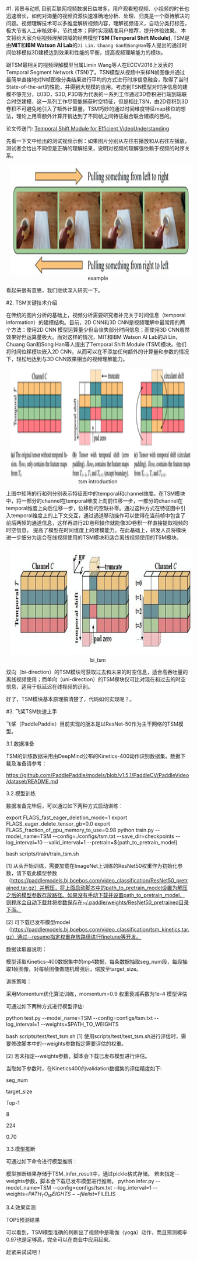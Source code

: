 #1. 背景与动机
目前互联网视频数据日益增多，用户观看短视频、小视频的时长也迅速增长，如何对海量的视频资源快速准确地分析、处理、归类是一个亟待解决的问题。视频理解技术可以多维度解析视频内容，理解视频语义，自动分类打标签，极大节省人工审核效率，节约成本；同时实现精准用户推荐，提升体验效果。
本文将给大家介绍视频理解领域的经典模型**TSM (Temporal Shift Module)**, TSM是由**MIT**和**IBM Watson AI Lab**的`Ji Lin，Chuang Gan和SongHan`等人提出的通过时间位移模拟3D建模达到效果和性能的平衡，提高视频理解能力的模块。



跟TSM最相关的视频理解模型当属Limin Wang等人在ECCV2016上发表的Temporal Segment Network (TSN)了。TSN模型从视频中采样N帧图像并通过最简单直接地对N帧图像分类结果进行平均的方式进行时序信息融合，取得了当时State-of-the-art的性能，并得到大规模的应用。考虑到TSN模型对时序信息的建模不够充分，以I3D，S3D, P3D等为代表的一系列工作通过3D卷积进行端到端联合时空建模，这一系列工作尽管能捕获时空特征，但是相比TSN，由2D卷积到3D卷积不可避免地引入了额外计算量。TSM巧妙的通过时间维度特征map移位的想法，理论上用零额外计算开销达到了不同帧之间特征融合联合建模的目的。

论文传送门: [Temporal Shift Module for Efficient VideoUnderstanding](https://arxiv.org/pdf/1811.08383v2.pdf)

先看一下文中给出的测试视频示例：如果图片分别从左往右播放和从右往左播放，测试者会给出不同但是正确的理解结果，说明对视频的理解强依赖于视频的时序关系。
<p align="center">
<img src="../../images/temporal.png" height=300 width=500 hspace='10'/> <br />
example
</p>
看起来很有意思，我们继续深入研究一下。

#2. TSM关键技术介绍

在传统的图片分析的基础上，视频分析需要研究者补充关于时间信息（temporal information）的建模结构。目前，2D CNN和3D CNN是视频理解中最常用的两个方法：使用2D CNN 模型运算量少但会丧失部分时间信息；而使用3D CNN虽然效果好但运算量极大。面对这样的情况，MIT和IBM Watson AI Lab的Ji Lin，Chuang Gan和Song Han等人提出了Temporal Shift Module (TSM)模块。他们将时间位移模块嵌入2D CNN，从而可以在不添加任何额外的计算量和参数的情况下，轻松地达到与3D CNN效果相当的视频理解能力。
<p align="center">
<img src="../../images/tsm_intr.png" height=300 width=500 hspace='10'/> <br />
tsm introduction
</p>
上图中矩阵的行和列分别表示特征图中的temporal和channel维度。在TSM模块中，将一部分的channel在temporal维度上向前位移一步，一部分的channel在temporal维度上向后位移一步，位移后的空缺补零。通过这种方式在特征图中引入temporal维度上的上下文交互，通过通道移动操作可以使得在当前帧中包含了前后两帧的通道信息，这样再进行2D卷积操作就能像3D卷积一样直接提取视频的时空信息，
提高了模型在时间维度上的建模能力。在此基础上，研发人员将模块进一步细分为适合在线视频使用的TSM模块和适合离线视频使用的TSM模块。
<p align="center">
<img src="../../images/tsm_architecture.png" height=300 width=500 hspace='10'/> <br />
bi_tsm
</p>

双向（bi-direction）的TSM模块可获取过去和未来的时空信息，适合高吞吐量的离线视频使用；而单向（uni-direction）的TSM模块仅可比对现在和过去的时空信息，适用于低延迟在线视频的识别。


好了，TSM模块基本原理搞清楚了，代码如何实现呢？。

#3. 飞桨TSM快速上手

飞桨（PaddlePaddle）目前实现的版本是以ResNet-50作为主干网络的TSM模型。



3.1.数据准备

TSM的训练数据采用由DeepMind公布的Kinetics-400动作识别数据集。数据下载及准备请参考：

https://github.com/PaddlePaddle/models/blob/v1.5.1/PaddleCV/PaddleVideo/dataset/README.md

3.2.模型训练


数据准备完毕后，可以通过如下两种方式启动训练：

export FLAGS_fast_eager_deletion_mode=1
export FLAGS_eager_delete_tensor_gb=0.0
export FLAGS_fraction_of_gpu_memory_to_use=0.98
python train.py --model_name=TSM
        --config=./configs/tsm.txt
        --save_dir=checkpoints
        --log_interval=10
        --valid_interval=1
        --pretrain=${path_to_pretrain_model}

bash scripts/train/train_tsm.sh


[1] 从头开始训练，需要加载在ImageNet上训练的ResNet50权重作为初始化参数，请下载此模型参数（https://paddlemodels.bj.bcebos.com/video_classification/ResNet50_pretrained.tar.gz）并解压，将上面启动脚本中的path_to_pretrain_model设置为解压之后的模型参数存放路径。如果没有手动下载并设置path_to_pretrain_model，则程序会自动下载并将参数保存在~/.paddle/weights/ResNet50_pretrained目录下面。



[2] 可下载已发布模型model（https://paddlemodels.bj.bcebos.com/video_classification/tsm_kinetics.tar.gz）通过--resume指定权重存放路径进行finetune等开发。

数据读取器说明：

模型读取Kinetics-400数据集中的mp4数据，每条数据抽取seg_num段，每段抽取1帧图像，对每帧图像做随机增强后，缩放至target_size。

训练策略：

采用Momentum优化算法训练，momentum=0.9
权重衰减系数为1e-4
模型评估

可通过如下两种方式进行模型评估:

python test.py --model_name=TSM
        --config=configs/tsm.txt
        --log_interval=1
        --weights=$PATH_TO_WEIGHTS

bash scripts/test/test_tsm.sh
[1] 使用scripts/test/test_tsm.sh进行评估时，需要修改脚本中的--weights参数指定需要评估的权重。



[2] 若未指定--weights参数，脚本会下载已发布模型进行评估。

当取如下参数时，在Kinetics400的validation数据集的评估精度如下:

seg_num

target_size

Top-1

8

224

0.70

3.3.模型推断


可通过如下命令进行模型推断：

模型推断结果存储于TSM_infer_result中，通过pickle格式存储。
若未指定--weights参数，脚本会下载已发布模型进行推断。
python infer.py --model_name=TSM
        --config=configs/tsm.txt
        --log_interval=1
        --weights=$PATH_TO_WEIGHTS
        --filelist=$FILELIS

3.4.效果实测



TOP5预测结果


可以看到，TSM模型准确的判断出了视频中是瑜伽（yoga）动作，而且预测概率0.97也是足够高，完全可以在商业中应用起来。

赶紧来试试吧！